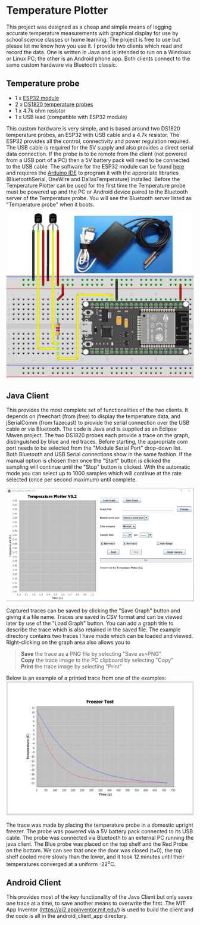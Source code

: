 # Temperature Plotter

This project was designed as a cheap and simple means of logging accurate temperature measurements with graphical display for use by school science classes or home learning. The project is free to use but please let me know how you use it. I provide two clients which read and record the data. One is written in Java and is intended to run on a Windows or Linux PC; the other is an Android phone app. Both clients connect to the same custom hardware via Bluetooth classic. 

## Temperature probe

- 1 x [ESP32 module](https://www.amazon.co.uk/AZDelivery-NodeMcu-CP2102-Development-including/dp/B071P98VTG/ref=sr_1_1_sspa?keywords=esp32&qid=1692983560&sr=8-1-spons&sp_csd=d2lkZ2V0TmFtZT1zcF9hdGY&th=1)
- 2 x [DS1820 temperature probes](https://thepihut.com/products/waterproof-ds18b20-digital-temperature-sensor-extras)
- 1 x 4.7k ohm resistor
- 1 x USB lead (compatible with ESP32 module)

This custom hardware is very simple, and is based around two DS1820 temperature probes, an ESP32 with USB cable and a 4.7k resistor. The ESP32 provides all the control, connectivity and power regulation required. The USB cable is required for the 5V supply and also provides a direct serial data connection. If the probe is to be remote from the client (not powered from a USB port of a PC) then a 5V battery pack will need to be connected to the USB cable. The software for the ESP32 module can be found [here](https://github.com/crystalxdesign/temperature-plotter/blob/master/ESP32_DualThermoPlotterServer/ESP32_DualThermoPlotterServer.ino) and requires the [Arduino IDE](https://www.arduino.cc/en/software) to program it with the approriate libraries (BluetoothSerial, OneWire and DallasTemperature) installed. Before the Temperature Plotter can be used for the first time the Temperature probe must be powered up and the PC or Android device paired to the Bluetooth server of the Temperature probe. You will see the Bluetooth server listed as "Temperature probe" when it boots.
  
![](https://github.com/crystalxdesign/temperature-plotter/blob/master/ESP32TemperatureProbe.jpg)

## Java Client

This provides the most complete set of functionalities of the two clients. It depends on jfreechart (from jfree) to display the temperature data, and jSerialComm (from fazecast) to provide the serial connection over the USB cable or via Bluetooth. The code is Java and is supplied as an Eclipse Maven project. The two DS1820 probes each provide a trace on the graph, distinguished by blue and red traces. Before starting, the appropriate com port needs to be selected from the "Module Serial Port" drop-down list. Both Bluetooth and USB Serial connections show in the same fashion. If the manual option is chosen then once the "Start" button is clicked the sampling will continue until the "Stop" button is clicked. With the automatic mode you can select up to 1000 samples which will continue at the rate selected (once per second maximum) until complete.

![](https://github.com/crystalxdesign/temperature-plotter/blob/master/Animation.gif)

Captured traces can be saved by clicking the "Save Graph" button and giving it a file name. Traces are saved in CSV format and can be viewed later by use of the "Load Graph" button. You can add a graph title to describe the trace which is also retained in the saved file. The example directory contains two traces I have made which can be loaded and viewed. Right-clicking on the graph area also allows you to
>**Save** the trace as a PNG file by selecting "Save as>PNG"  
>**Copy** the trace image to the PC clipboard by selecting "Copy"  
>**Print** the trace image by selecting "Print"  

Below is an example of a printed trace from one of the examples:
![](https://github.com/crystalxdesign/temperature-plotter/blob/master/print.png)

The trace was made by placing the temperature probe in a domestic upright freezer. The probe was powered via a 5V battery pack connected to its USB cable. The probe was connected via Bluetooth to an external PC running the java client. The Blue probe was placed on the top shelf and the Red Probe on the bottom. We can see that once the door was closed (t=0), the top shelf cooled more slowly than the lower, and it took 12 minutes until their temperatures converged at a uniform -22<sup>o</sup>C.

## Android Client

This provides most of the key functionality of the Java Client but only saves one trace at a time, to save another means to overwrite the first. The MIT App Inventor (https://ai2.appinventor.mit.edu/) is used to build the client and the code is all in the android_client_app directory.
